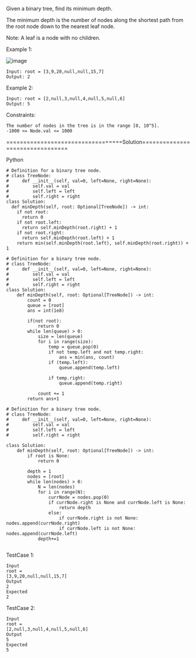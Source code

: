 Given a binary tree, find its minimum depth.

The minimum depth is the number of nodes along the shortest path from the root node down to the nearest leaf node.

Note: A leaf is a node with no children.

Example 1:

![image](https://github.com/Pughal/leetcode_solutions/assets/22728867/e74e7852-284e-4dfd-af5d-9cc9d7fdcd95)

```
Input: root = [3,9,20,null,null,15,7]
Output: 2
```
Example 2:
```
Input: root = [2,null,3,null,4,null,5,null,6]
Output: 5
```

Constraints:
```
The number of nodes in the tree is in the range [0, 10^5].
-1000 <= Node.val <= 1000
```

==================================Solution================================

Python

```
# Definition for a binary tree node.
# class TreeNode:
#     def __init__(self, val=0, left=None, right=None):
#         self.val = val
#         self.left = left
#         self.right = right
class Solution:
  def minDepth(self, root: Optional[TreeNode]) -> int:
    if not root:
      return 0
    if not root.left:
      return self.minDepth(root.right) + 1
    if not root.right:
      return self.minDepth(root.left) + 1
    return min(self.minDepth(root.left), self.minDepth(root.right)) + 1
```

```
# Definition for a binary tree node.
# class TreeNode:
#     def __init__(self, val=0, left=None, right=None):
#         self.val = val
#         self.left = left
#         self.right = right
class Solution:
    def minDepth(self, root: Optional[TreeNode]) -> int:
        count = 0
        queue = [root]
        ans = int(1e8)

        if(not root):
            return 0
        while len(queue) > 0:
            size = len(queue)
            for i in range(size):
                temp = queue.pop(0)
                if not temp.left and not temp.right:
                    ans = min(ans, count)
                if (temp.left):
                    queue.append(temp.left)
                
                if temp.right:
                    queue.append(temp.right)
            
            count += 1      
        return ans+1

```

```
# Definition for a binary tree node.
# class TreeNode:
#     def __init__(self, val=0, left=None, right=None):
#         self.val = val
#         self.left = left
#         self.right = right

class Solution:
    def minDepth(self, root: Optional[TreeNode]) -> int:
        if root is None:
            return 0

        depth = 1
        nodes = [root]
        while len(nodes) > 0:
            N = len(nodes)
            for i in range(N):
                currNode = nodes.pop(0)
                if currNode.right is None and currNode.left is None:
                    return depth
                else:
                    if currNode.right is not None: nodes.append(currNode.right) 
                    if currNode.left is not None: nodes.append(currNode.left) 
            depth+=1
        
```

TestCase 1:
```
Input
root =
[3,9,20,null,null,15,7]
Output
2
Expected
2
```

TestCase 2:
```
Input
root =
[2,null,3,null,4,null,5,null,6]
Output
5
Expected
5
```
